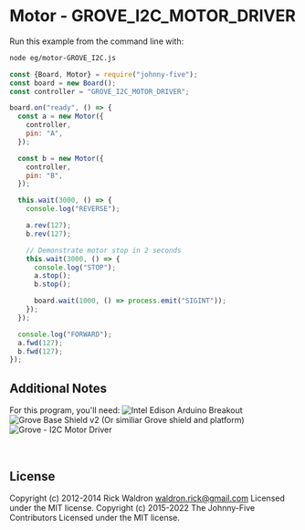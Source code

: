 <!--remove-start-->

# Motor - GROVE_I2C_MOTOR_DRIVER

<!--remove-end-->








Run this example from the command line with:
```bash
node eg/motor-GROVE_I2C.js
```


```javascript
const {Board, Motor} = require("johnny-five");
const board = new Board();
const controller = "GROVE_I2C_MOTOR_DRIVER";

board.on("ready", () => {
  const a = new Motor({
    controller,
    pin: "A",
  });

  const b = new Motor({
    controller,
    pin: "B",
  });

  this.wait(3000, () => {
    console.log("REVERSE");

    a.rev(127);
    b.rev(127);

    // Demonstrate motor stop in 2 seconds
    this.wait(3000, () => {
      console.log("STOP");
      a.stop();
      b.stop();

      board.wait(1000, () => process.emit("SIGINT"));
    });
  });

  console.log("FORWARD");
  a.fwd(127);
  b.fwd(127);
});


```








## Additional Notes
For this program, you'll need:
![Intel Edison Arduino Breakout](https://cdn.sparkfun.com//assets/parts/1/0/1/3/9/13097-06.jpg)
![Grove Base Shield v2](http://www.seeedstudio.com/depot/images/product/base%20shield%20V2_01.jpg)
(Or similiar Grove shield and platform)
![Grove - I2C Motor Driver](http://www.seeedstudio.com/depot/images/product/12Cmotor_01.jpg)

&nbsp;

<!--remove-start-->

## License
Copyright (c) 2012-2014 Rick Waldron <waldron.rick@gmail.com>
Licensed under the MIT license.
Copyright (c) 2015-2022 The Johnny-Five Contributors
Licensed under the MIT license.

<!--remove-end-->
